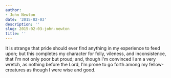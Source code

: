 ```yaml
---
author:
- John Newton
date: '2015-02-03'
description: ''
slug: 2015-02-03-john-newton
title: ''
---
```

It is strange that pride should ever find anything in my experience to feed upon; but this completes my character for folly, vileness, and inconsistence, that I'm not only poor but proud; and, though I'm convinced I am a very wretch, as nothing before the Lord, I'm prone to go forth among my fellow-creatures as though I were wise and good.



